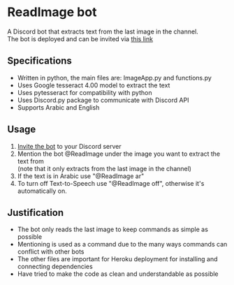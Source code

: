 # ReadImage bot

A Discord bot that extracts text from the last image in the channel.  
The bot is deployed and can be invited via [this link](https://discord.com/api/oauth2/authorize?client_id=873485624034877481&permissions=2169856&scope=bot)

## Specifications

- Written in python, the main files are: ImageApp.py and functions.py
- Uses Google tesseract 4.00 model to extract the text
- Uses pytesseract for compatibility with python
- Uses Discord.py package to communicate with Discord API
- Supports Arabic and English

## Usage

1. [Invite the bot](https://discord.com/api/oauth2/authorize?client_id=873485624034877481&permissions=2169856&scope=bot) to your Discord server
2. Mention the bot @ReadImage under the image you want to extract the text from  
(note that it only extracts from the last image in the channel)
4. If the text is in Arabic use "@ReadImage ar"
5. To turn off Text-to-Speech use "@ReadImage off", otherwise it's automatically on.

## Justification

- The bot only reads the last image to keep commands as simple as possible
- Mentioning is used as a command due to the many ways commands can conflict with other bots
- The other files are important for Heroku deployment for installing and connecting dependencies
- Have tried to make the code as clean and understandable as possible 
